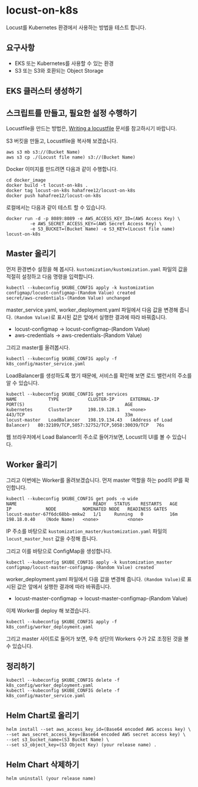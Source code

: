 # locust-on-k8s

Locust를 Kubernetes 환경에서 사용하는 방법을 테스트 합니다. 

## 요구사항

* EKS 또는 Kubernetes를 사용할 수 있는 환경
* S3 또는 S3와 호환되는 Object Storage

## EKS 클러스터 생성하기



## 스크립트를 만들고, 필요한 설정 수행하기

Locustfile을 만드는 방법은, [Writing a locustfile](https://docs.locust.io/en/latest/writing-a-locustfile.html) 문서를 참고하시기 바랍니다. 

S3 버킷을 만들고, Locustfile을 복사해 보겠습니다. 

```shell script
aws s3 mb s3://(Bucket Name)
aws s3 cp ./(Locust file name) s3://(Bucket Name)
```

Docker 이미지를 만드려면 다음과 같이 수행합니다. 

```shell script
cd docker_image
docker build -t locust-on-k8s .
docker tag locust-on-k8s hahafree12/locust-on-k8s
docker push hahafree12/locust-on-k8s
```

로컬에서는 다음과 같이 테스트 할 수 있습니다. 

```shell script
docker run -d -p 8089:8089 -e AWS_ACCESS_KEY_ID=(AWS Access Key) \
         -e AWS_SECRET_ACCESS_KEY=(AWS Secret Access Key) \
         -e S3_BUCKET=(Bucket Name) -e S3_KEY=(Locust file name) locust-on-k8s
```

## Master 올리기

먼저 환경변수 설정을 해 봅시다. `kustomization/kustomization.yaml` 파일의 값을 적절히 설정하고 다음 명령을 입력합니다.

```shell script
kubectl --kubeconfig $KUBE_CONFIG apply -k kustomization
configmap/locust-configmap-(Random Value) created
secret/aws-credentials-(Random Value) unchanged
```

master_service.yaml, worker_deployment.yaml 파일에서 다음 값을 변경해 줍니다. `(Random Value)`로 표시된 값은 앞에서 실행한 결과에 따라 바꿔줍니다.

* locust-configmap -> locust-configmap-(Random Value)
* aws-credentials -> aws-credentials-(Random Value)

그리고 master를 올려봅시다. 

```shell script
kubectl --kubeconfig $KUBE_CONFIG apply -f k8s_config/master_service.yaml
```

LoadBalancer를 생성하도록 했기 때문에, 서비스를 확인해 보면 로드 밸런서의 주소를 알 수 있습니다.

```shell script
kubectl --kubeconfig $KUBE_CONFIG get services 
NAME            TYPE           CLUSTER-IP      EXTERNAL-IP                  PORT(S)                                      AGE
kubernetes      ClusterIP      198.19.128.1    <none>                       443/TCP                                      33m
locust-master   LoadBalancer   198.19.134.43   (Address of Load Balancer)   80:32109/TCP,5057:32752/TCP,5058:30039/TCP   76s
```

웹 브라우저에서 Load Balancer의 주소로 들어가보면, Locust의 UI를 볼 수 있습니다.
## Worker 올리기

그리고 이번에는 Worker를 올려보겠습니다. 먼저 master 역할을 하는 pod의 IP를 확인합니다.

```shell script
kubectl --kubeconfig $KUBE_CONFIG get pods -o wide
NAME                             READY   STATUS    RESTARTS   AGE     IP             NODE          NOMINATED NODE   READINESS GATES
locust-master-67f6dc68bb-mmkw2   1/1     Running   0          16m     198.18.0.40    (Node Name)   <none>           <none>
```

IP 주소를 바탕으로 `kustomization_master/kustomization.yaml` 파일의 `locust_master_host` 값을 수정해 줍니다.

그리고 이를 바탕으로 ConfigMap을 생성합니다. 

```shell script
kubectl --kubeconfig $KUBE_CONFIG apply -k kustomization_master                  
configmap/locust-master-configmap-(Random Value) created
```

worker_deployment.yaml 파일에서 다음 값을 변경해 줍니다. `(Random Value)`로 표시된 값은 앞에서 실행한 결과에 따라 바꿔줍니다.

* locust-master-configmap -> locust-master-configmap-(Random Value)

이제 Worker를 deploy 해 보겠습니다. 

```shell script
kubectl --kubeconfig $KUBE_CONFIG apply -f k8s_config/worker_deployment.yaml
```

그리고 master 사이트로 들어가 보면, 우측 상단의 Workers 수가 2로 조정된 것을 볼 수 있습니다. 

## 정리하기

```shell script
kubectl --kubeconfig $KUBE_CONFIG delete -f k8s_config/worker_deployment.yaml
kubectl --kubeconfig $KUBE_CONFIG delete -f k8s_config/master_service.yaml
```

## Helm Chart로 올리기

```shell script
helm install --set aws_access_key_id=(Base64 encoded AWS access key) \
--set aws_secret_access_key=(Base64 encoded AWS secret access key) \
--set s3_bucket_name=(S3 Bucket Name) \
--set s3_object_key=(S3 Object Key) (your release name) .
```

## Helm Chart 삭제하기

```shell script
helm uninstall (your release name)
```
